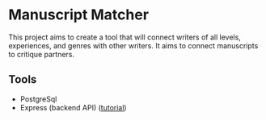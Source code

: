 
# Manuscript Matcher
This project aims to create a tool that will connect writers of all levels, experiences, and genres with other writers. It aims to connect manuscripts to critique partners.


## Tools
* PostgreSql
* Express (backend API) ([tutorial](https://kbroman.org/github_tutorial/pages/init.html))